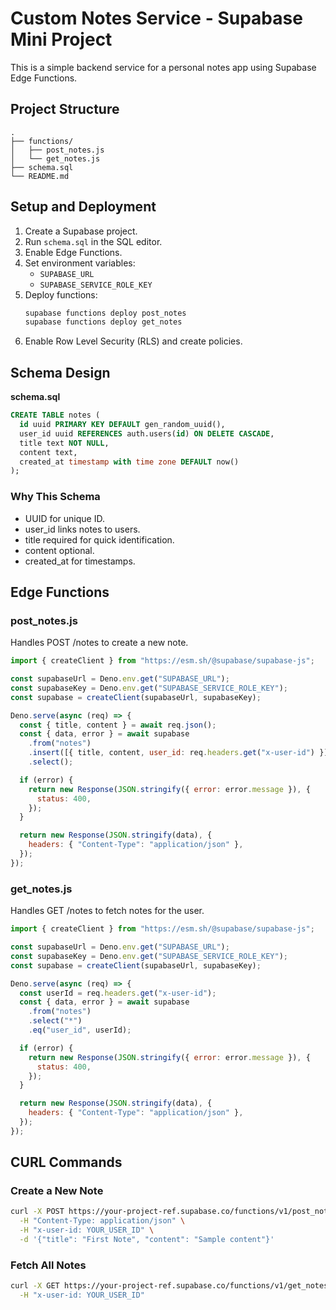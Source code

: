 # Custom Notes Service - Supabase Mini Project

This is a simple backend service for a personal notes app using Supabase Edge Functions.

## Project Structure

```
.
├── functions/
│   ├── post_notes.js
│   └── get_notes.js
├── schema.sql
└── README.md
```

## Setup and Deployment

1. Create a Supabase project.
2. Run `schema.sql` in the SQL editor.
3. Enable Edge Functions.
4. Set environment variables:
   - `SUPABASE_URL`
   - `SUPABASE_SERVICE_ROLE_KEY`
5. Deploy functions:
   ```bash
   supabase functions deploy post_notes
   supabase functions deploy get_notes
   ```
6. Enable Row Level Security (RLS) and create policies.

## Schema Design

**schema.sql**

```sql
CREATE TABLE notes (
  id uuid PRIMARY KEY DEFAULT gen_random_uuid(),
  user_id uuid REFERENCES auth.users(id) ON DELETE CASCADE,
  title text NOT NULL,
  content text,
  created_at timestamp with time zone DEFAULT now()
);
```

### Why This Schema

- UUID for unique ID.
- user_id links notes to users.
- title required for quick identification.
- content optional.
- created_at for timestamps.

## Edge Functions

### post_notes.js

Handles POST /notes to create a new note.

```javascript
import { createClient } from "https://esm.sh/@supabase/supabase-js";

const supabaseUrl = Deno.env.get("SUPABASE_URL");
const supabaseKey = Deno.env.get("SUPABASE_SERVICE_ROLE_KEY");
const supabase = createClient(supabaseUrl, supabaseKey);

Deno.serve(async (req) => {
  const { title, content } = await req.json();
  const { data, error } = await supabase
    .from("notes")
    .insert([{ title, content, user_id: req.headers.get("x-user-id") }])
    .select();

  if (error) {
    return new Response(JSON.stringify({ error: error.message }), {
      status: 400,
    });
  }

  return new Response(JSON.stringify(data), {
    headers: { "Content-Type": "application/json" },
  });
});
```

### get_notes.js

Handles GET /notes to fetch notes for the user.

```javascript
import { createClient } from "https://esm.sh/@supabase/supabase-js";

const supabaseUrl = Deno.env.get("SUPABASE_URL");
const supabaseKey = Deno.env.get("SUPABASE_SERVICE_ROLE_KEY");
const supabase = createClient(supabaseUrl, supabaseKey);

Deno.serve(async (req) => {
  const userId = req.headers.get("x-user-id");
  const { data, error } = await supabase
    .from("notes")
    .select("*")
    .eq("user_id", userId);

  if (error) {
    return new Response(JSON.stringify({ error: error.message }), {
      status: 400,
    });
  }

  return new Response(JSON.stringify(data), {
    headers: { "Content-Type": "application/json" },
  });
});
```

## CURL Commands

### Create a New Note

```bash
curl -X POST https://your-project-ref.supabase.co/functions/v1/post_notes \
  -H "Content-Type: application/json" \
  -H "x-user-id: YOUR_USER_ID" \
  -d '{"title": "First Note", "content": "Sample content"}'
```

### Fetch All Notes

```bash
curl -X GET https://your-project-ref.supabase.co/functions/v1/get_notes \
  -H "x-user-id: YOUR_USER_ID"
```
